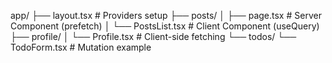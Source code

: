 app/
├── layout.tsx # Providers setup
├── posts/
│ ├── page.tsx # Server Component (prefetch)
│ └── PostsList.tsx # Client Component (useQuery)
├── profile/
│ └── Profile.tsx # Client-side fetching
└── todos/
└── TodoForm.tsx # Mutation example
